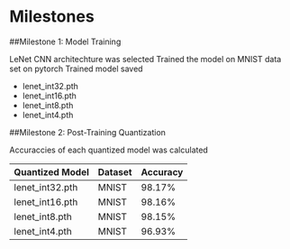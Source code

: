 # Milestones 

##Milestone 1: Model Training

LeNet CNN architechture was selected
Trained the model on MNIST data set on pytorch
Trained model saved

  - lenet_int32.pth
  - lenet_int16.pth
  - lenet_int8.pth
  - lenet_int4.pth


##Milestone 2: Post-Training Quantization

Accuraccies of each quantized model was calculated 

| Quantized Model| Dataset | Accuracy |
|------------------|-----------------|-----------------|
|   lenet_int32.pth   | MNIST    | 98.17%    |
|   lenet_int16.pth   | MNIST    | 98.16%    |
|   lenet_int8.pth   | MNIST    | 98.15%    |
|   lenet_int4.pth   | MNIST    | 96.93%    |


